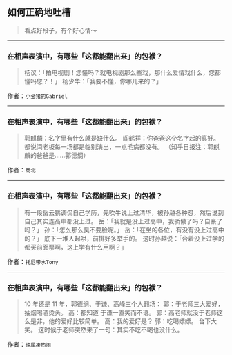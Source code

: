 ## 如何正确地吐槽

> 看点好段子，有个好心情～


 
---

### 在相声表演中，有哪些「这都能翻出来」的包袱？

> 杨议：「拍电视剧！您懂吗？就电视剧那么些戏，那什么爱情戏什么，您都懂吗您？！」
> 杨少华：「我要不懂，你哪儿来的？」


作者：`小金猪的Gabriel`

---

### 在相声表演中，有哪些「这都能翻出来」的包袱？

> 郭麒麟：名字里有什么就是缺什么。
> 阎鹤祥：你爸爸这个名字起的真好。
> 都说闫老板每一场都是临别演出，一点毛病都没有。
> （知乎日报注：郭麒麟的爸爸是……郭德纲）


作者：`商北`

---

### 在相声表演中，有哪些「这都能翻出来」的包袱？

> 有一段岳云鹏调侃自己学历，先吹牛说上过清华，被孙越各种怼，然后说到自己其实连高中都没上过。
> 岳：「我就是没上过高中，我骄傲了吗？自豪了吗？」
> 孙：「怎么那么臭不要脸呢。」
> 岳：「在坐的各位，有没有没上过高中的？」
> 底下一堆人起哄，前排好多举手的。
> 这时孙越说：「合着没上过学的都买前面票啊，这上学有什么用啊？」


作者：`托尼带水Tony`

---

### 在相声表演中，有哪些「这都能翻出来」的包袱？

> 10 年还是 11 年，郭德纲、于谦、高峰三个人翻场：
> 郭：于老师三大爱好，抽烟喝酒烫头。
> 高：都知道
> 于谦一直笑而不语。
> 郭：高老师就没于老师这么是非，他的爱好比较简单。
> 高：我的爱好是？
> 郭：吃喝嫖嫖。
> 台下大笑。
> 这时候于老师突然来了一句：其实不吃不喝也没什么。


作者：`纯属凑热闹`